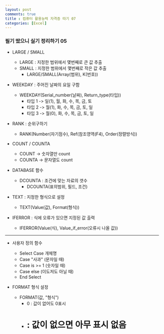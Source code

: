 ```yaml
---
layout: post
comments: true
title : 컴퓨터 활용능력 자격증 따기 07
categories: [Excel]
---
```


### 필기 땄으니 실기 정리하기 05

* LARGE / SMALL
  - LARGE : 지정한 범위에서 몇번째로 큰 값 추출
  - SMALL : 지정한 범위에서 몇번째로 작은 값 추출
    - LARGE/SMALL(Array(범위), K(번호))
    

* WEEKDAY : 주어진 날짜의 요일 구함
  - WEEKDAY(Serial_number(날짜), Return_type(타입))
    - 타입 1 -> 일(1), 월, 화, 수, 목, 금, 토
    - 타입 2 -> 월(1), 화, 수, 목, 금, 토, 일
    - 타입 3 -> 월(0), 화, 수, 목, 금, 토, 일
    

* RANK : 순위구하기
  - RANK(Number(자기점수), Ref(참조영역(F4), Order(정렬방식))
  
  
* COUNT / COUNTA
  - COUNT -> 숫자열만 count
  - COUNTA -> 문자열도 count
  
  
* DATABASE 함수
  - DCOUNTA : 조건에 맞는 자료의 갯수
    - DCOUNTA(표의범위, 필드, 조건)
    
    
* TEXT : 지정한 형식으로 설정
  - TEXT(Value(값), Format(형식))
  
  
* IFERROR : 식에 오류가 있으면 지정된 값 출력
  - IFERROR(Value(식), Value_if_error(오류시 나올 값))
  
---------------------------------------------------------------

* 사용자 정의 함수
  - Select Case 개체명
  - Case "사과" (문자일 때)
  - Case is >= 1 (숫자일 때)
  - Case else (이도저도 아닐 때)
  - End Select
  
  
* FORMAT 형식 설정
  - FORMAT(값, "형식")
    - 0 : 값이 없어도 0표시
    - # : 값이 없으면 아무 표시 없음
    
